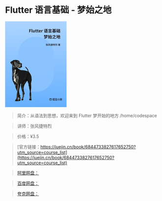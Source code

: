 # Flutter 语言基础 - 梦始之地

![img](../../assets/f025d207460f4366a76bfa1d793d3b82~tplv-k3u1fbpfcp-no-mark_280_280_200_280.png)

> 简介：从语法到思想，欢迎来到 Flutter 梦开始的地方 /home/codespace

> 讲师：张风捷特烈

> 价格：¥3.5

> [官方链接：https://juejin.cn/book/6844733827617652750?utm_source=course_list](https://juejin.cn/book/6844733827617652750?utm_source=course_list)

> [阿里网盘：]()

> [百度网盘：]()

> [夸克网盘：]()
